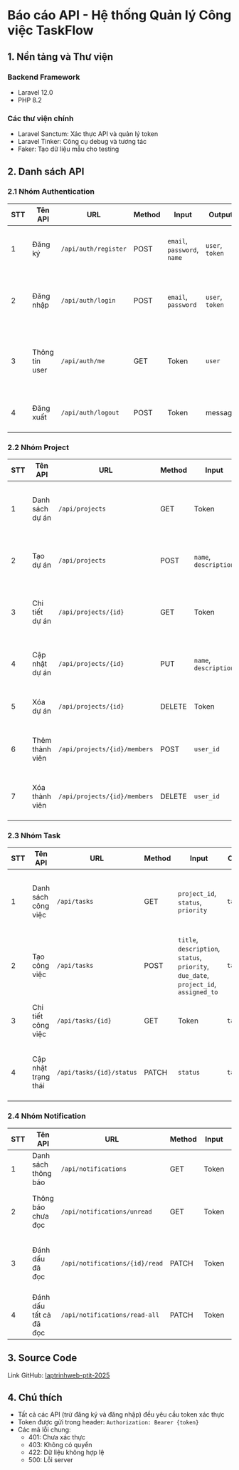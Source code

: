 # Báo cáo API - Hệ thống Quản lý Công việc TaskFlow

## 1. Nền tảng và Thư viện

### Backend Framework
- Laravel 12.0
- PHP 8.2

### Các thư viện chính
- Laravel Sanctum: Xác thực API và quản lý token
- Laravel Tinker: Công cụ debug và tương tác
- Faker: Tạo dữ liệu mẫu cho testing

## 2. Danh sách API

### 2.1 Nhóm Authentication

| STT | Tên API | URL | Method | Input | Output | Ngoại lệ | Mô tả |
|-----|---------|-----|--------|--------|---------|-----------|-------|
| 1 | Đăng ký | `/api/auth/register` | POST | `email`, `password`, `name` | `user`, `token` | 422: Dữ liệu không hợp lệ | Đăng ký tài khoản mới |
| 2 | Đăng nhập | `/api/auth/login` | POST | `email`, `password` | `user`, `token` | 401: Thông tin không chính xác | Đăng nhập và nhận token |
| 3 | Thông tin user | `/api/auth/me` | GET | Token | `user` | 401: Chưa xác thực | Lấy thông tin người dùng hiện tại |
| 4 | Đăng xuất | `/api/auth/logout` | POST | Token | message | 401: Chưa xác thực | Hủy token hiện tại |

### 2.2 Nhóm Project

| STT | Tên API | URL | Method | Input | Output | Ngoại lệ | Mô tả |
|-----|---------|-----|--------|--------|---------|-----------|-------|
| 1 | Danh sách dự án | `/api/projects` | GET | Token | `projects[]` | 401: Chưa xác thực | Lấy danh sách dự án của user |
| 2 | Tạo dự án | `/api/projects` | POST | `name`, `description` | `project` | 422: Dữ liệu không hợp lệ | Tạo dự án mới |
| 3 | Chi tiết dự án | `/api/projects/{id}` | GET | Token | `project` | 403: Không có quyền | Xem thông tin chi tiết dự án |
| 4 | Cập nhật dự án | `/api/projects/{id}` | PUT | `name`, `description` | `project` | 403: Không có quyền | Cập nhật thông tin dự án |
| 5 | Xóa dự án | `/api/projects/{id}` | DELETE | Token | message | 403: Không có quyền | Xóa dự án |
| 6 | Thêm thành viên | `/api/projects/{id}/members` | POST | `user_id` | `project` | 403: Không có quyền | Thêm thành viên vào dự án |
| 7 | Xóa thành viên | `/api/projects/{id}/members` | DELETE | `user_id` | `project` | 403: Không có quyền | Xóa thành viên khỏi dự án |

### 2.3 Nhóm Task

| STT | Tên API | URL | Method | Input | Output | Ngoại lệ | Mô tả |
|-----|---------|-----|--------|--------|---------|-----------|-------|
| 1 | Danh sách công việc | `/api/tasks` | GET | `project_id`, `status`, `priority` | `tasks[]` | 401: Chưa xác thực | Lấy danh sách công việc có lọc |
| 2 | Tạo công việc | `/api/tasks` | POST | `title`, `description`, `status`, `priority`, `due_date`, `project_id`, `assigned_to` | `task` | 422: Dữ liệu không hợp lệ | Tạo công việc mới |
| 3 | Chi tiết công việc | `/api/tasks/{id}` | GET | Token | `task` | 403: Không có quyền | Xem chi tiết công việc |
| 4 | Cập nhật trạng thái | `/api/tasks/{id}/status` | PATCH | `status` | `task` | 403: Không có quyền | Cập nhật trạng thái công việc |

### 2.4 Nhóm Notification

| STT | Tên API | URL | Method | Input | Output | Ngoại lệ | Mô tả |
|-----|---------|-----|--------|--------|---------|-----------|-------|
| 1 | Danh sách thông báo | `/api/notifications` | GET | Token | `notifications[]` | 401: Chưa xác thực | Lấy tất cả thông báo |
| 2 | Thông báo chưa đọc | `/api/notifications/unread` | GET | Token | `notifications[]` | 401: Chưa xác thực | Lấy thông báo chưa đọc |
| 3 | Đánh dấu đã đọc | `/api/notifications/{id}/read` | PATCH | Token | `notification` | 403: Không có quyền | Đánh dấu thông báo đã đọc |
| 4 | Đánh dấu tất cả đã đọc | `/api/notifications/read-all` | PATCH | Token | message | 401: Chưa xác thực | Đánh dấu tất cả đã đọc |

## 3. Source Code

Link GitHub: [laptrinhweb-ptit-2025](https://github.com/your-username/laptrinhweb-ptit-2025)

## 4. Chú thích

- Tất cả các API (trừ đăng ký và đăng nhập) đều yêu cầu token xác thực
- Token được gửi trong header: `Authorization: Bearer {token}`
- Các mã lỗi chung:
  - 401: Chưa xác thực
  - 403: Không có quyền
  - 422: Dữ liệu không hợp lệ
  - 500: Lỗi server
